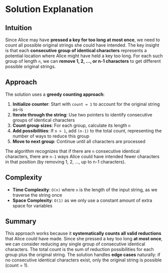 # Solution Explanation

## Intuition
Since Alice may have **pressed a key for too long at most once**, we need to count all possible original strings she could have intended. The key insight is that each **consecutive group of identical characters** represents a potential location where Alice might have held a key too long. For each such group of length `n`, we can **remove 1, 2, ..., or n-1 characters** to get different possible original strings.

## Approach
The solution uses a **greedy counting approach**:

1. **Initialize counter**: Start with `count = 1` to account for the original string as-is
2. **Iterate through the string**: Use two pointers to identify consecutive groups of identical characters
3. **Count group sizes**: For each group, calculate its length `n`
4. **Add possibilities**: If `n > 1`, add `(n-1)` to the total count, representing the number of ways to reduce this group
5. **Move to next group**: Continue until all characters are processed

The algorithm recognizes that if there are `n` consecutive identical characters, there are `n-1` ways Alice could have intended fewer characters in that position (by removing 1, 2, ..., up to n-1 characters).

## Complexity
- **Time Complexity**: `O(n)` where `n` is the length of the input string, as we traverse the string once
- **Space Complexity**: `O(1)` as we only use a constant amount of extra space for variables

## Summary
This approach works because it **systematically counts all valid reductions** that Alice could have made. Since she pressed a key too long **at most once**, we can consider reducing any single group of consecutive identical characters. The total count is the sum of reduction possibilities for each group plus the original string. The solution handles **edge cases** naturally: if no consecutive identical characters exist, only the original string is possible (count = 1).


